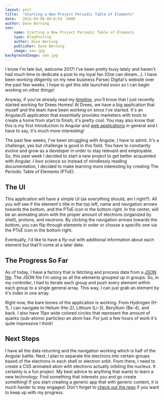 ```yaml
---
layout: post
title:  "Starting a New Project Periodic Table of Elements"
date:   2016-09-08 00:8:54 -0400
author: Dave Berning
seo:
    name: Starting a New Project Periodic Table of Elements
    type: BlogPosting
    author: Dave Berning
    publisher: Dave Berning
    image: seo.jpg
backgroundImage: seo.jpg
---
```


I know I'm late but, welcome 2017! I've been pretty busy lately and haven't had much time to dedicate a post to my loyal fan (One can dream...). I have been working diligently on my new business Parsec Digital's website over the past few weeks. I hope to get this site launched soon so I can begin working on other things!

Anyway, if you've already read my [timeline](https://daveberning.io/timeline), you'll know that I just recently started working for Drees Homes! At Drees, we have a big application that myself and the team have been working on since I've started. It's an AngularJS application that essentially provides marketers with tools to create a home from start to finish; it's pretty cool. You may also know that this is my first introduction to Angular and [web applications](https://daveberning.io/entering-the-exciting-world-web-applications) in general and I have to say, it's much more interesting!

The past few weeks, I've been struggling with Angular, I have to admit. It's a challenge, yes but challenge is good in this field. You have to constantly evolve and grow as a developer in order to stay relevant and employable. So, this past week I decided to start a new project to get better acquainted with Angular. I _love_ science so instead of mindlessly reading documentation, I decided to make learning more interesting by creating The Periodic Table of Elements (PToE).

## The UI

This application will have a simple UI (as everything should, am I right?). All you will see if the element's title in the top left, name and navigation arrows towards the bottom, and the PToE icon in the bottom right. In the center, will be an animating atom with the proper amount of electrons (organized by shell), protons, and neutrons. By clicking the navigation arrows towards the bottom, you can flip through elements in order or choose a specific one via the PToE icon in the bottom right.

Eventually, I'd like to have a fly-out with additional information about each element but that'll come at a later date.

## The Progress So Far

As of today, I have a factory that is fetching and process data from a [JSON file](https://github.com/diniska/chemistry/blob/master/PeriodicalTable/periodicTable.json). The JSON file I'm using as all the elements grouped up in groups. So, in my controller, I had to iterate each group and push every element within each group to a single general array. This way, I can just grab an element by it's index in one array.

Right now, the bare bones of the application is working. From Hydrogen (H-1), I can navigate to Helium (He-2), Lithium (Li-3), Beryllium (Be-4), and back. I also have 15px wide colored circles that represent the amount of quarks (sub-atomic particles) an atom has. For just a few hours of work it's quite impressive I think!

## Next Steps

I have all the data returning and the navigation working which is half of the Angular battle. Next, I plan to separate the electrons into certain groups based of the electrons in each shell or electron orbit. From there, I need to create a CSS animated atom with electrons actually orbiting the nucleus. It certainly is a fun project. My best advice to anything that wants to learn a new technology: Find something that interests you and go create something! If you start creating a generic app that with generic content, it is much harder to stay engaged. Don't forget to [check out the repo](https://github.com/daveberning/periodic-table-elements) if you want to keep up with my progress.
